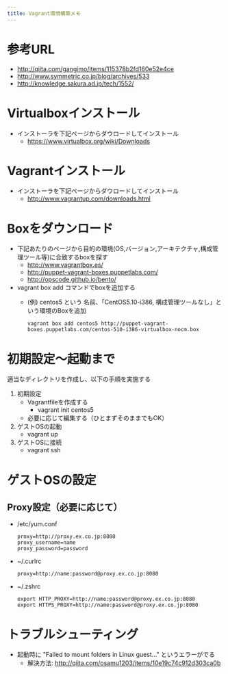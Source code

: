 ```yaml
---
title: Vagrant環境構築メモ
---
```


参考URL
=======

- http://qiita.com/gangimo/items/115378b2fd160e52e4ce
- http://www.symmetric.co.jp/blog/archives/533
- http://knowledge.sakura.ad.jp/tech/1552/


Virtualboxインストール
======================

- インストーラを下記ページからダウロードしてインストール
  - https://www.virtualbox.org/wiki/Downloads


Vagrantインストール
===================

- インストーラを下記ページからダウロードしてインストール
  - http://www.vagrantup.com/downloads.html


Boxをダウンロード
=================

- 下記あたりのページから目的の環境(OS,バージョン,アーキテクチャ,構成管理ツール等)に合致するboxを探す
  - http://www.vagrantbox.es/
  - http://puppet-vagrant-boxes.puppetlabs.com/
  - http://opscode.github.io/bento/
- vagrant box add コマンドでboxを追加する
  - (例) centos5 という 名前、「CentOS5.10-i386, 構成管理ツールなし」という環境のBoxを追加

    ```vagrant box add centos5 http://puppet-vagrant-boxes.puppetlabs.com/centos-510-i386-virtualbox-nocm.box```


初期設定～起動まで
==================

適当なディレクトリを作成し、以下の手順を実施する

1. 初期設定
   - Vagrantfileを作成する
     - vagrant init centos5
   - 必要に応じて編集する（ひとまずそのままでもOK）
2. ゲストOSの起動
   - vagrant up
3. ゲストOSに接続
   - vagrant ssh


ゲストOSの設定
==============

Proxy設定（必要に応じて）
-------------------------

- /etc/yum.conf

  ```
  proxy=http://proxy.ex.co.jp:8080
  proxy_username=name
  proxy_password=password
  ```

- ~/.curlrc

  ```
  proxy=http://name:password@proxy.ex.co.jp:8080
  ```

- ~/.zshrc

  ```
  export HTTP_PROXY=http://name:password@proxy.ex.co.jp:8080
  export HTTPS_PROXY=http://name:password@proxy.ex.co.jp:8080
  ```

トラブルシューティング
======================

- 起動時に "Failed to mount folders in Linux guest..." というエラーがでる
  - 解決方法: http://qiita.com/osamu1203/items/10e19c74c912d303ca0b
